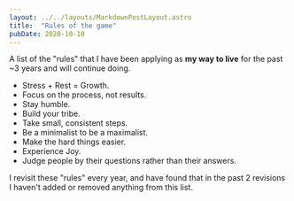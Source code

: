 ```yaml
---
layout: ../../layouts/MarkdownPostLayout.astro
title:  "Rules of the game"
pubDate: 2020-10-10
---
```


A list of the "rules" that I have been applying as **my way to live** for the past ~3 years and will continue doing.

* Stress + Rest = Growth.
* Focus on the process, not results.
* Stay humble.
* Build your tribe.
* Take small, consistent steps.
* Be a minimalist to be a maximalist.
* Make the hard things easier.
* Experience Joy.
* Judge people by their questions rather than their answers.

I revisit these "rules" every year, and have found that in the past 2 revisions I haven't added or removed anything from this list.
